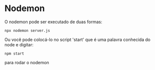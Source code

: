 # Nodemon

O nodemon pode ser executado de duas formas:

    npx nodemon server.js

Ou você pode colocá-lo no script 'start' que é uma palavra conhecida do node e digitar:

    npm start

para rodar o nodemon 
